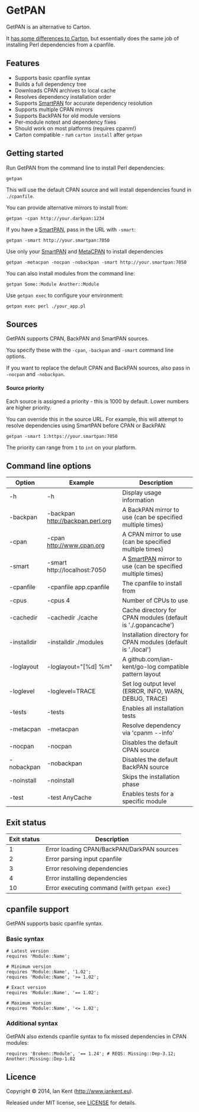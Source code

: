 GetPAN
======

GetPAN is an alternative to Carton.

It [has some differences to Carton](Carton.md), but essentially does
the same job of installing Perl dependencies from a cpanfile.

## Features

- Supports basic cpanfile syntax
- Builds a full dependency tree
- Downloads CPAN archives to local cache
- Resolves dependency installation order
- Supports [SmartPAN](../smartpan/README.md) for accurate dependency resolution
- Supports multiple CPAN mirrors
- Supports BackPAN for old module versions
- Per-module notest and dependency fixes
- Should work on most platforms (requires cpanm!)
- Carton compatible - run `carton install` after `getpan`

## Getting started

Run GetPAN from the command line to install Perl dependencies:

    getpan

This will use the default CPAN source and will install dependencies
found in `./cpanfile`.

You can provide alternative mirrors to install from:

    getpan -cpan http://your.darkpan:1234

If you have a [SmartPAN](../smartpan/README.md), pass in the URL with `-smart`:

    getpan -smart http://your.smartpan:7050

Use only your [SmartPAN](../smartpan/README.md) and [MetaCPAN](https://metacpan.org) to install dependencies

    getpan -metacpan -nocpan -nobackpan -smart http://your.smartpan:7050

You can also install modules from the command line:

    getpan Some::Module Another::Module

Use `getpan exec` to configure your environment:

    getpan exec perl ./your_app.pl

## Sources

GetPAN supports CPAN, BackPAN and SmartPAN sources.

You specify these with the `-cpan`, `-backpan` and `-smart` command line options.

If you want to replace the default CPAN and BackPAN sources, also pass in `-nocpan` and `-nobackpan`.

#### Source priority

Each source is assigned a priority - this is 1000 by default. Lower numbers
are higher priority.

You can override this in the source URL. For example, this will attempt to
resolve dependencies using SmartPAN before CPAN or BackPAN:

    getpan -smart 1:https://your.smartpan:7050

The priority can range from `1` to `int` on your platform.

## Command line options

| Option            | Example                          | Description
| ---------         | -------                          | -----------
| -h                | -h                               | Display usage information
| -backpan          | -backpan http://backpan.perl.org | A BackPAN mirror to use (can be specified multiple times)
| -cpan             | -cpan http://www.cpan.org        | A CPAN mirror to use (can be specified multiple times)
| -smart            | -smart http://localhost:7050     | A [SmartPAN](../smartpan/README.md) mirror to use (can be specified multiple times)
| -cpanfile         | -cpanfile app.cpanfile           | The cpanfile to install from
| -cpus             | -cpus 4                          | Number of CPUs to use
| -cachedir         | -cachedir ./cache                | Cache directory for CPAN modules (default is './.gopancache')
| -installdir       | -installdir ./modules            | Installation directory for CPAN modules (default is './local')
| -loglayout        | -loglayout="[%d] %m"             | A github.com/ian-kent/go-log compatible pattern layout
| -loglevel         | -loglevel=TRACE                  | Set log output level (ERROR, INFO, WARN, DEBUG, TRACE)
| -tests            | -tests                           | Enables all installation tests
| -metacpan         | -metacpan                        | Resolve dependency via 'cpanm --info'
| -nocpan           | -nocpan                          | Disables the default CPAN source
| -nobackpan        | -nobackpan                       | Disables the default BackPAN source
| -noinstall        | -noinstall                       | Skips the installation phase
| -test             | -test AnyCache                   | Enables tests for a specific module

## Exit status

| Exit status | Description
| ----------- | -----------
| 1           | Error loading CPAN/BackPAN/DarkPAN sources
| 2           | Error parsing input cpanfile
| 3           | Error resolving dependencies
| 4           | Error installing dependencies
| 10          | Error executing command (with `getpan exec`)

## cpanfile support

GetPAN supports basic cpanfile syntax.

### Basic syntax

	# Latest version
    requires 'Module::Name';

    # Minimum version
    requires 'Module::Name', '1.02';
    requires 'Module::Name', '>= 1.02';

    # Exact version
    requires 'Module::Name', '== 1.02';

    # Maximum version
    requires 'Module::Name', '<= 1.02';

### Additional syntax

GetPAN also extends cpanfile syntax to fix missed dependencies in CPAN modules:

    requires 'Broken::Module', '== 1.24'; # REQS: Missing::Dep-3.12; Another::Missing::Dep-1.82


## Licence

Copyright ©‎ 2014, Ian Kent (http://www.iankent.eu).

Released under MIT license, see [LICENSE](LICENSE.md) for details.
